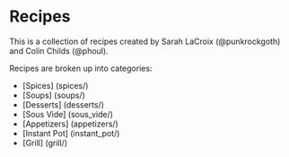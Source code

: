 # Recipes
This is a collection of recipes created by Sarah LaCroix (@punkrockgoth) and Colin Childs (@phoul).

Recipes are broken up into categories: 

* [Spices] (spices/)
* [Soups] (soups/)
* [Desserts] (desserts/)
* [Sous Vide] (sous_vide/)
* [Appetizers] (appetizers/)
* [Instant Pot] (instant_pot/)
* [Grill] (grill/)

